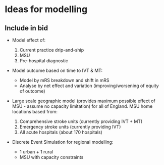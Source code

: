 # Ideas for modelling

## Include in bid

* Model effect of:
    1) Current practice drip-and-ship
    2) MSU
    3) Pre-hospital diagnostic
   
* Model outcome based on time to IVT & MT:
    * Model by mRS breakdown and shift in mRS
    * Analyse by net effect and variation (improving/worsening of equity of outcome)

   
* Large scale geographic model (provides maximum possible effect of MSU - assume no capacity limitation) for all of England. MSU home locations based from:
    1) Comprehensive stroke units (currently providing IVT + MT)
    2) Emergency stroke units (currently providing IVT)
    3) All acute hospitals (about 170 hospitals)

* Discrete Event Simulation for regional modelling:
    * 1 urban + 1 rural
    * MSU with capacity constraints
